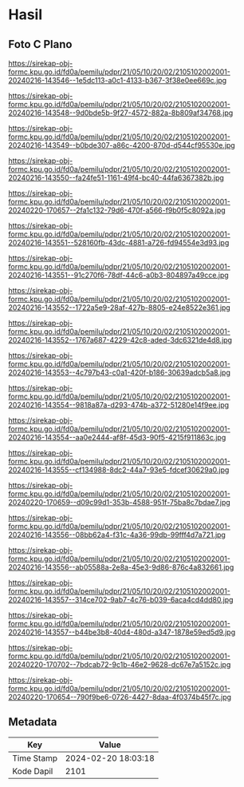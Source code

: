 # Hasil

## Foto C Plano

https://sirekap-obj-formc.kpu.go.id/fd0a/pemilu/pdpr/21/05/10/20/02/2105102002001-20240216-143546--1e5dc113-a0c1-4133-b367-3f38e0ee669c.jpg

https://sirekap-obj-formc.kpu.go.id/fd0a/pemilu/pdpr/21/05/10/20/02/2105102002001-20240216-143548--9d0bde5b-9f27-4572-882a-8b809af34768.jpg

https://sirekap-obj-formc.kpu.go.id/fd0a/pemilu/pdpr/21/05/10/20/02/2105102002001-20240216-143549--b0bde307-a86c-4200-870d-d544cf95530e.jpg

https://sirekap-obj-formc.kpu.go.id/fd0a/pemilu/pdpr/21/05/10/20/02/2105102002001-20240216-143550--fa24fe51-1161-49f4-bc40-44fa6367382b.jpg

https://sirekap-obj-formc.kpu.go.id/fd0a/pemilu/pdpr/21/05/10/20/02/2105102002001-20240220-170657--2fa1c132-79d6-470f-a566-f9b0f5c8092a.jpg

https://sirekap-obj-formc.kpu.go.id/fd0a/pemilu/pdpr/21/05/10/20/02/2105102002001-20240216-143551--528160fb-43dc-4881-a726-fd94554e3d93.jpg

https://sirekap-obj-formc.kpu.go.id/fd0a/pemilu/pdpr/21/05/10/20/02/2105102002001-20240216-143551--91c270f6-78df-44c6-a0b3-804897a49cce.jpg

https://sirekap-obj-formc.kpu.go.id/fd0a/pemilu/pdpr/21/05/10/20/02/2105102002001-20240216-143552--1722a5e9-28af-427b-8805-e24e8522e361.jpg

https://sirekap-obj-formc.kpu.go.id/fd0a/pemilu/pdpr/21/05/10/20/02/2105102002001-20240216-143552--1767a687-4229-42c8-aded-3dc6321de4d8.jpg

https://sirekap-obj-formc.kpu.go.id/fd0a/pemilu/pdpr/21/05/10/20/02/2105102002001-20240216-143553--4c797b43-c0a1-420f-b186-30639adcb5a8.jpg

https://sirekap-obj-formc.kpu.go.id/fd0a/pemilu/pdpr/21/05/10/20/02/2105102002001-20240216-143554--9818a87a-d293-474b-a372-51280e14f9ee.jpg

https://sirekap-obj-formc.kpu.go.id/fd0a/pemilu/pdpr/21/05/10/20/02/2105102002001-20240216-143554--aa0e2444-af8f-45d3-90f5-4215f911863c.jpg

https://sirekap-obj-formc.kpu.go.id/fd0a/pemilu/pdpr/21/05/10/20/02/2105102002001-20240216-143555--cf134988-8dc2-44a7-93e5-fdcef30629a0.jpg

https://sirekap-obj-formc.kpu.go.id/fd0a/pemilu/pdpr/21/05/10/20/02/2105102002001-20240220-170659--d09c99d1-353b-4588-951f-75ba8c7bdae7.jpg

https://sirekap-obj-formc.kpu.go.id/fd0a/pemilu/pdpr/21/05/10/20/02/2105102002001-20240216-143556--08bb62a4-f31c-4a36-99db-99fff4d7a721.jpg

https://sirekap-obj-formc.kpu.go.id/fd0a/pemilu/pdpr/21/05/10/20/02/2105102002001-20240216-143556--ab05588a-2e8a-45e3-9d86-876c4a832661.jpg

https://sirekap-obj-formc.kpu.go.id/fd0a/pemilu/pdpr/21/05/10/20/02/2105102002001-20240216-143557--314ce702-9ab7-4c76-b039-6aca4cd4dd80.jpg

https://sirekap-obj-formc.kpu.go.id/fd0a/pemilu/pdpr/21/05/10/20/02/2105102002001-20240216-143557--b44be3b8-40d4-480d-a347-1878e59ed5d9.jpg

https://sirekap-obj-formc.kpu.go.id/fd0a/pemilu/pdpr/21/05/10/20/02/2105102002001-20240220-170702--7bdcab72-9c1b-46e2-9628-dc67e7a5152c.jpg

https://sirekap-obj-formc.kpu.go.id/fd0a/pemilu/pdpr/21/05/10/20/02/2105102002001-20240220-170654--790f9be6-0726-4427-8daa-4f0374b45f7c.jpg


## Metadata

| Key        | Value               |
| ---------- | ------------------- |
| Time Stamp | 2024-02-20 18:03:18 |
| Kode Dapil | 2101                |



